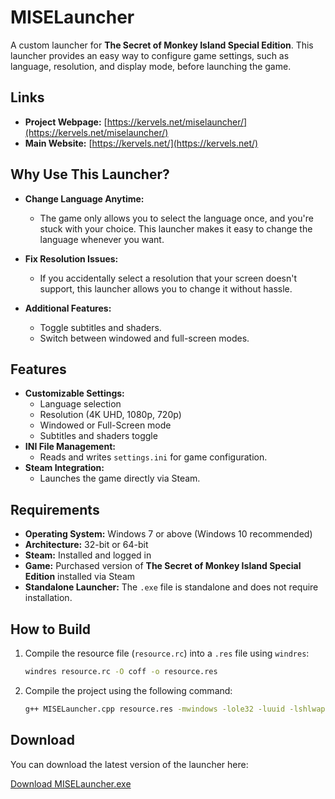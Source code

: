 # MISELauncher

A custom launcher for **The Secret of Monkey Island Special Edition**. This launcher provides an easy way to configure game settings, such as language, resolution, and display mode, before launching the game.

## Links

- **Project Webpage:** [https://kervels.net/miselauncher/](https://kervels.net/miselauncher/)
- **Main Website:** [https://kervels.net/](https://kervels.net/)

## Why Use This Launcher?

- **Change Language Anytime:**
  - The game only allows you to select the language once, and you're stuck with your choice. This launcher makes it easy to change the language whenever you want.
  
- **Fix Resolution Issues:**
  - If you accidentally select a resolution that your screen doesn't support, this launcher allows you to change it without hassle.

- **Additional Features:**
  - Toggle subtitles and shaders.
  - Switch between windowed and full-screen modes.

## Features

- **Customizable Settings:**
  - Language selection
  - Resolution (4K UHD, 1080p, 720p)
  - Windowed or Full-Screen mode
  - Subtitles and shaders toggle
- **INI File Management:**
  - Reads and writes `settings.ini` for game configuration.
- **Steam Integration:**
  - Launches the game directly via Steam.

## Requirements

- **Operating System:** Windows 7 or above (Windows 10 recommended)
- **Architecture:** 32-bit or 64-bit
- **Steam:** Installed and logged in
- **Game:** Purchased version of **The Secret of Monkey Island Special Edition** installed via Steam
- **Standalone Launcher:** The `.exe` file is standalone and does not require installation.

## How to Build

1. Compile the resource file (`resource.rc`) into a `.res` file using `windres`:
   ```bash
   windres resource.rc -O coff -o resource.res
   ```
2. Compile the project using the following command:
   ```bash
   g++ MISELauncher.cpp resource.res -mwindows -lole32 -luuid -lshlwapi -lshell32 -o MISELauncher.exe -static
   ```

## Download

You can download the latest version of the launcher here:

[Download MISELauncher.exe](https://github.com/CurveZ/MISELauncher/releases/latest)




